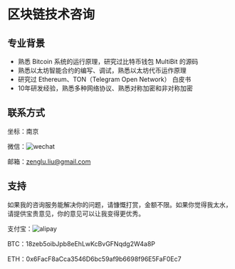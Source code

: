 # 区块链技术咨询

## 专业背景
- 熟悉 Bitcoin 系统的运行原理，研究过比特币钱包 MultiBit 的源码
- 熟悉以太坊智能合约的编写、调试，熟悉以太坊代币运作原理
- 研究过 Ethereum、TON（Telegram Open Network） 白皮书
- 10年研发经验，熟悉多种网络协议、熟悉对称加密和非对称加密

## 联系方式
坐标：南京

微信：![wechat](https://github.com/simon-liu/blockchain-consult/blob/master/images/wx.png?raw=true)

邮箱：zenglu.liu@gmail.com

## 支持
如果我的咨询服务能解决你的问题，请慷慨打赏，金额不限。如果你觉得我太水，请提供宝贵意见，你的意见可以让我变得更优秀。

支付宝：![alipay](https://github.com/simon-liu/blockchain-consult/blob/master/images/alipay.png?raw=true)

BTC：18zeb5oibJpb8eEhLwKcBvGFNqdg2W4a8P

ETH：0x6FacF8aCca3546D6bc59af9b6698f96E5FaF0Ec7